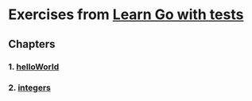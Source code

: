 # Exercises from [Learn Go with tests][1]

## Chapters

### 1. [helloWorld](./helloWorld/)

### 2. [integers](./integers/)

[1]: https://quii.gitbook.io/learn-go-with-tests/ "Learn Go with tests"
